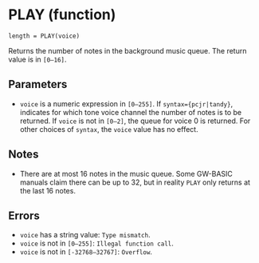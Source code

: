 # PLAY (function)
`length = PLAY(voice)`

Returns the number of notes in the background music queue. The return value is in `[0—16]`.

## Parameters
* `voice` is a numeric expression in `[0—255]`. If `syntax={pcjr|tandy}`, indicates for which tone voice channel the number of notes is to be returned. If `voice` is not in `[0—2]`, the queue for voice 0 is returned. For other choices of `syntax`, the `voice` value has no effect.
## Notes
* There are at most 16 notes in the music queue. Some GW-BASIC manuals claim there can be up to 32, but in reality `PLAY` only returns at the last 16 notes.
## Errors
* `voice` has a string value: `Type mismatch`.
* `voice` is not in `[0—255]`: `Illegal function call`.
* `voice` is not in `[-32768—32767]`: `Overflow`.